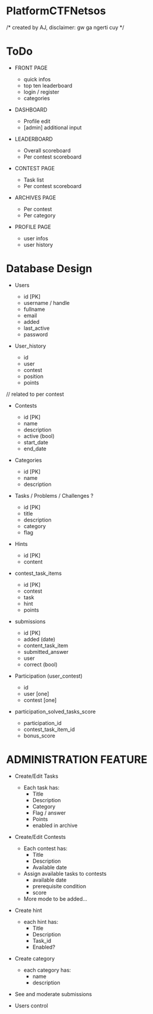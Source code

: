# PlatformCTFNetsos
 
/* created by AJ, disclaimer: gw ga ngerti cuy */

ToDo
====
- FRONT PAGE
	- quick infos
	- top ten leaderboard
	- login / register
	- categories

- DASHBOARD
	- Profile edit
	- [admin] additional input

- LEADERBOARD
	- Overall scoreboard
	- Per contest scoreboard

- CONTEST PAGE
	- Task list
	- Per contest scoreboard

- ARCHIVES PAGE
	- Per contest
	- Per category

- PROFILE PAGE
	- user infos
	- user history


Database Design
===============
- Users
	- id [PK]
	- username / handle
	- fullname
	- email
	- added
	- last_active
	- password

- User_history
	- id
	- user
	- contest
	- position
	- points

// related to per contest
- Contests
	- id [PK]
	- name
	- description
	- active (bool)
	- start_date
	- end_date

- Categories
	- id [PK]
	- name
	- description

- Tasks / Problems / Challenges ?
	- id [PK]
	- title
	- description
	- category
	- flag

- Hints
	- id [PK]
	- content

- contest_task_items
	- id [PK]
	- contest
	- task
	- hint
	- points

- submissions
	- id [PK]
	- added (date)
	- content_task_item
	- submitted_answer
	- user
	- correct (bool)

- Participation (user_contest)
	- id
	- user [one]
	- contest [one]

- participation_solved_tasks_score
	- participation_id
	- contest_task_item_id
	- bonus_score


ADMINISTRATION FEATURE
======================
- Create/Edit Tasks
	- Each task has:
		- Title
		- Description
		- Category
		- Flag / answer
		- Points
		- enabled in archive

- Create/Edit Contests
	- Each contest has:
		- Title
		- Description
		- Available date
	- Assign available tasks to contests
		- available date
		- prerequisite condition
		- score
	- More mode to be added...

- Create hint
	- each hint has:
		- Title
		- Description
		- Task_id
		- Enabled?

- Create category
	- each category has:
		- name
		- description

- See and moderate submissions

- Users control